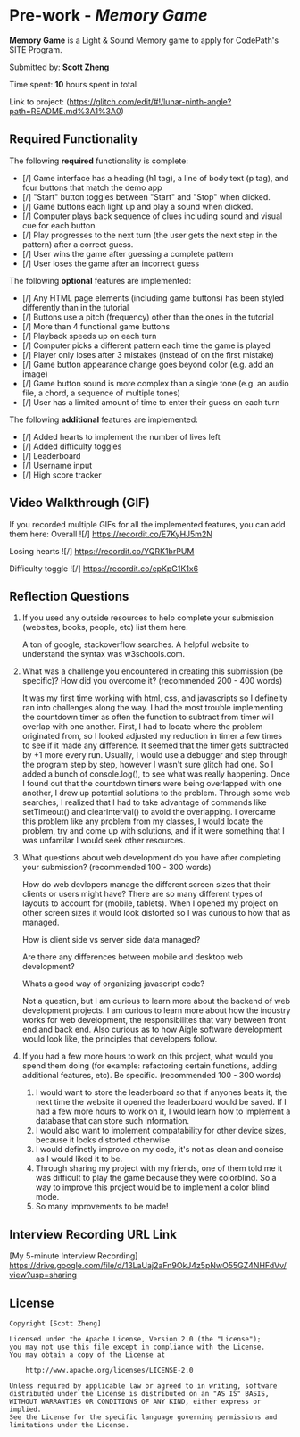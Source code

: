 # Pre-work - _Memory Game_

**Memory Game** is a Light & Sound Memory game to apply for CodePath's SITE Program.

Submitted by: **Scott Zheng**

Time spent: **10** hours spent in total

Link to project: (https://glitch.com/edit/#!/lunar-ninth-angle?path=README.md%3A1%3A0)

## Required Functionality

The following **required** functionality is complete:

- [/] Game interface has a heading (h1 tag), a line of body text (p tag), and four buttons that match the demo app
- [/] "Start" button toggles between "Start" and "Stop" when clicked.
- [/] Game buttons each light up and play a sound when clicked.
- [/] Computer plays back sequence of clues including sound and visual cue for each button
- [/] Play progresses to the next turn (the user gets the next step in the pattern) after a correct guess.
- [/] User wins the game after guessing a complete pattern
- [/] User loses the game after an incorrect guess

The following **optional** features are implemented:

- [/] Any HTML page elements (including game buttons) has been styled differently than in the tutorial
- [/] Buttons use a pitch (frequency) other than the ones in the tutorial
- [/] More than 4 functional game buttons
- [/] Playback speeds up on each turn
- [/] Computer picks a different pattern each time the game is played
- [/] Player only loses after 3 mistakes (instead of on the first mistake)
- [/] Game button appearance change goes beyond color (e.g. add an image)
- [/] Game button sound is more complex than a single tone (e.g. an audio file, a chord, a sequence of multiple tones)
- [/] User has a limited amount of time to enter their guess on each turn

The following **additional** features are implemented:

- [/] Added hearts to implement the number of lives left
- [/] Added difficulty toggles
- [/] Leaderboard
- [/] Username input
- [/] High score tracker

## Video Walkthrough (GIF)

If you recorded multiple GIFs for all the implemented features, you can add them here:
Overall
![/] https://recordit.co/E7KyHJ5m2N   

Losing hearts
![/] https://recordit.co/YQRK1brPUM

Difficulty toggle
![/] https://recordit.co/epKpG1K1x6

## Reflection Questions

1. If you used any outside resources to help complete your submission (websites, books, people, etc) list them here.

   A ton of google, stackoverflow searches. A helpful website to understand the syntax was w3schools.com.

2. What was a challenge you encountered in creating this submission (be specific)? How did you overcome it? (recommended 200 - 400 words)

   It was my first time working with html, css, and javascripts so I definelty ran into challenges along the way. I had the most trouble implementing the countdown timer as often the function to subtract from timer will overlap with one another.
   First, I had to locate where the problem originated from, so I looked adjusted my reduction in timer a few times to see if it made any difference. It seemed that the timer gets subtracted by +1 more every run. Usually, I would use a debugger
   and step through the program step by step, however I wasn't sure glitch had one. So I added a bunch of console.log(), to see what was really happening. Once I found out that the countdown timers were being overlapped with one another, I drew
   up potential solutions to the problem. Through some web searches, I realized that I had to take advantage of commands like setTimeout() and clearInterval() to avoid the overlapping.
   I overcame this problem like any problem from my classes, I would locate the problem, try and come up with solutions, and if it were something that I was unfamilar I would seek other resources.

3. What questions about web development do you have after completing your submission? (recommended 100 - 300 words)

   How do web devlopers manage the different screen sizes that their clients or users might have? There are so many different types of layouts to account for (mobile, tablets). When I opened my project on other screen sizes it would look distorted
   so I was curious to how that as managed.

   How is client side vs server side data managed?

   Are there any differences between mobile and desktop web development?

   Whats a good way of organizing javascript code?

   Not a question, but I am curious to learn more about the backend of web development projects. I am curious to learn more about how the industry works for web development, the responsibilites that vary between
   front end and back end. Also curious as to how Aigle software development would look like, the principles that developers follow.

4. If you had a few more hours to work on this project, what would you spend them doing (for example: refactoring certain functions, adding additional features, etc). Be specific. (recommended 100 - 300 words)

   1. I would want to store the leaderboard so that if anyones beats it, the next time the website it opened the leaderboard would be saved. If I had a few more hours to work on it, I would learn how to implement a database that can store such information.
   2. I would also want to implement compatability for other device sizes, because it looks distorted otherwise.
   3. I would definetly improve on my code, it's not as clean and concise as I would liked it to be.
   4. Through sharing my project with my friends, one of them told me it was difficult to play the game because they were colorblind. So a way to improve this project would be to implement a color blind mode.
   5. So many improvements to be made!

## Interview Recording URL Link

[My 5-minute Interview Recording] https://drive.google.com/file/d/13LaUaj2aFn9OkJ4z5pNwO55GZ4NHFdVv/view?usp=sharing

## License

    Copyright [Scott Zheng]

    Licensed under the Apache License, Version 2.0 (the "License");
    you may not use this file except in compliance with the License.
    You may obtain a copy of the License at

        http://www.apache.org/licenses/LICENSE-2.0

    Unless required by applicable law or agreed to in writing, software
    distributed under the License is distributed on an "AS IS" BASIS,
    WITHOUT WARRANTIES OR CONDITIONS OF ANY KIND, either express or implied.
    See the License for the specific language governing permissions and
    limitations under the License.
